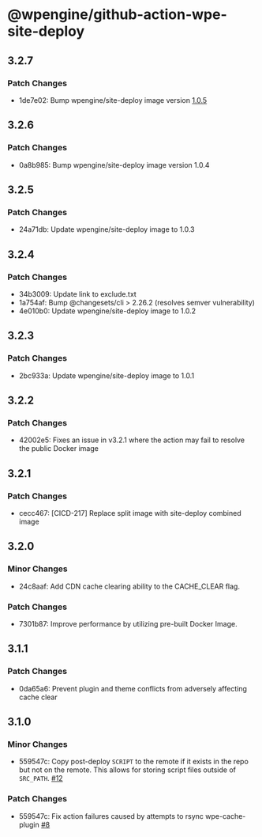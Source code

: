 # @wpengine/github-action-wpe-site-deploy

## 3.2.7

### Patch Changes

- 1de7e02: Bump wpengine/site-deploy image version [1.0.5](https://github.com/wpengine/site-deploy/releases/tag/v1.0.5)

## 3.2.6

### Patch Changes

- 0a8b985: Bump wpengine/site-deploy image version 1.0.4

## 3.2.5

### Patch Changes

- 24a71db: Update wpengine/site-deploy image to 1.0.3

## 3.2.4

### Patch Changes

- 34b3009: Update link to exclude.txt
- 1a754af: Bump @changesets/cli > 2.26.2 (resolves semver vulnerability)
- 4e010b0: Update wpengine/site-deploy image to 1.0.2

## 3.2.3

### Patch Changes

- 2bc933a: Update wpengine/site-deploy image to 1.0.1

## 3.2.2

### Patch Changes

- 42002e5: Fixes an issue in v3.2.1 where the action may fail to resolve the public Docker image

## 3.2.1

### Patch Changes

- cecc467: [CICD-217] Replace split image with site-deploy combined image

## 3.2.0

### Minor Changes

- 24c8aaf: Add CDN cache clearing ability to the CACHE_CLEAR flag.

### Patch Changes

- 7301b87: Improve performance by utilizing pre-built Docker Image.

## 3.1.1

### Patch Changes

- 0da65a6: Prevent plugin and theme conflicts from adversely affecting cache clear

## 3.1.0

### Minor Changes

- 559547c: Copy post-deploy `SCRIPT` to the remote if it exists in the repo but not on the remote. This allows for storing script files outside of `SRC_PATH`. [#12](https://github.com/wpengine/github-action-wpe-site-deploy/pull/12)

### Patch Changes

- 559547c: Fix action failures caused by attempts to rsync wpe-cache-plugin [#8](https://github.com/wpengine/github-action-wpe-site-deploy/pull/8)

